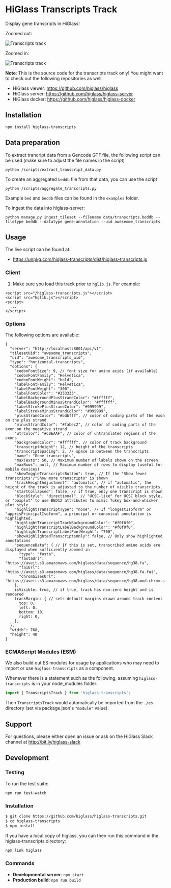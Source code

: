 # HiGlass Transcripts Track

Display gene transcripts in HiGlass!

Zoomed out:

![Transcripts track](https://aveit.s3.amazonaws.com/higlass/static/higlass-transcripts-zoomed-out.png)

Zoomed in:

![Transcripts track](https://aveit.s3.amazonaws.com/higlass/static/higlass-transcripts-zoomed-in.png)

**Note**: This is the source code for the transcripts track only! You might want to check out the following repositories as well:

- HiGlass viewer: https://github.com/higlass/higlass
- HiGlass server: https://github.com/higlass/higlass-server
- HiGlass docker: https://github.com/higlass/higlass-docker

## Installation
 
```
npm install higlass-transcripts
```

## Data preparation

To extract trancript data from a Gencode GTF file, the following script can be used (make sure to adjust the file names in the script)
```
python /scripts/extract_transcript_data.py
```

To create an aggregated `beddb` file from that data, you can use the script
```
python /scripts/aggregate_transcripts.py
```
Example `bed` and `beddb` files can be found in the `examples` folder.

To ingest the data into higlass-server:
```
python manage.py ingest_tileset --filename data/transcripts.beddb --filetype beddb --datatype gene-annotation --uid aweseome_transcripts
```


## Usage

The live script can be found at:

- https://unpkg.com/higlass-transcripts/dist/higlass-transcripts.js

### Client

1. Make sure you load this track prior to `hglib.js`. For example:

```
<script src="/higlass-transcripts.js"></script>
<script src="hglib.js"></script>
<script>
  ...
</script>
```

### Options
The following options are available:
```
{
  "server": "http://localhost:8001/api/v1",
  "tilesetUid": "awesome_transcripts",
  "uid": "awesome_transcripts_uid",
  "type": "horizontal-transcripts",
  "options": {
    "codonFontSize": 9, // font size for amino acids (if available)
    "codonFontFamily": "Helvetica", 
    "codonFontWeight": "bold",
    "labelFontFamily": "Helvetica",
    "labelFontWeight": "300",
    "labelFontColor": "#333333",
    "labelBackgroundPlusStrandColor": "#ffffff",
    "labelBackgroundMinusStrandColor": "#ffffff",
    "labelStrokePlusStrandColor": "#999999",
    "labelStrokeMinusStrandColor": "#999999",
    "plusStrandColor": "#bdbfff", // color of coding parts of the exon on the plus strand
    "minusStrandColor": "#fabec2", // color of coding parts of the exon on the negative strand
    "utrColor": "#C0EAAF", // color of untranslated regions of the exons
    "backgroundColor": "#ffffff", // color of track background
    "transcriptHeight": 12, // height of the transcripts
    "transcriptSpacing": 2, // space in between the transcripts
    "name": "Gene transcripts",
    "maxTexts": 50, // Maximum number of labels shown on the screen
    "maxRows": null, // Maximum number of rows to display (useful for mobile devices)
    "showToggleTranscriptsButton": true, // If the "Show fewer transcripts"/"Show more transcripts" is shown
    "trackHeightAdjustment": "automatic", // if "automatic", the height of the track is adjusted to the number of visible transcripts.
    "startCollapsed": false, // if true, only one transcript is shown
    "blockStyle": "directional", // "UCSC-like" for UCSC block style, or "boxplot" to use BED12 attributes to mimic Tukey box-and-whisker plot style 
    "highlightTranscriptType": "none", // If "longestIsoform" or "apprisPrincipalIsoform", a principal or canonical annotation is highlighted.
    "highlightTranscriptTrackBackgroundColor": "#f0f0f0",
    "highlightTranscriptLabelBackgroundColor": "#f0f0f0",
    "highlightTranscriptLabelFontWeight": "700",
    "showHighlightedTranscriptsOnly": false, // Only show highlighted annotations
    "sequenceData": { // If this is set, transcribed amino acids are displayed when sufficiently zoomed in
      "type": "fasta",
      "fastaUrl": "https://aveit.s3.amazonaws.com/higlass/data/sequence/hg38.fa",
      "faiUrl": "https://aveit.s3.amazonaws.com/higlass/data/sequence/hg38.fa.fai",
      "chromSizesUrl": "https://aveit.s3.amazonaws.com/higlass/data/sequence/hg38.mod.chrom.sizes"
    },
    isVisible: true, // if true, track has non-zero height and is rendered
    trackMargin: { // sets default margins drawn around track content
      top: 0,
      left: 0,
      bottom: 10,
      right: 0,
    },
  },
  "width": 768,
  "height": 40
}
```

### ECMAScript Modules (ESM)

We also build out ES modules for usage by applications who may need to import or use `higlass-transcripts` as a component.

Whenever there is a statement such as the following, assuming `higlass-transcripts` is in your node_modules folder:
```javascript
import { TranscriptsTrack } from 'higlass-transcripts';
```

Then `TranscriptsTrack` would automatically be imported from the `./es` directory (set via package.json's `"module"` value). 

## Support

For questions, please either open an issue or ask on the HiGlass Slack channel at http://bit.ly/higlass-slack

## Development

### Testing

To run the test suite:

```
npm run test-watch
```


### Installation

```bash
$ git clone https://github.com/higlass/higlass-transcripts.git
$ cd higlass-transcripts
$ npm install
```
If you have a local copy of higlass, you can then run this command in the higlass-transcripts directory:

```bash
npm link higlass
```

### Commands

 - **Developmental server**: `npm start`
 - **Production build**: `npm run build`
